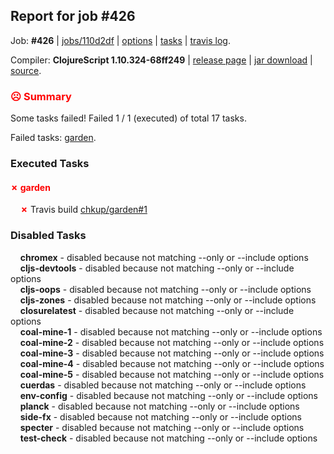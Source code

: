 ## Report for job #426

Job: **#426** | [jobs/110d2df](https://github.com/cljs-oss/canary/commit/110d2df628a06fd65538d400407d975003dc25f2) | [options](options.edn) | [tasks](tasks.edn) | [travis log](https://travis-ci.org/cljs-oss/canary/builds/393372646).

Compiler: **ClojureScript 1.10.324-68ff249** | [release page](https://github.com/cljs-oss/canary/releases/tag/r1.10.324-68ff249) | [jar download](https://github.com/cljs-oss/canary/releases/download/r1.10.324-68ff249/clojurescript-1.10.324-68ff249.jar) | [source](https://github.com/clojure/clojurescript/commit/68ff24997370389478b97f088a42655f02194903).

### <b style='color:red'>☹ Summary</b>

Some tasks failed! Failed 1 / 1 (executed) of total 17 tasks.

Failed tasks: [garden](#-garden).

### Executed Tasks

#### <b style='color:red'>&#x2717; garden</b>
&nbsp;&nbsp;&nbsp;&nbsp;<b style='color:red'>&#x2717;</b> Travis build [chkup/garden#1](https://travis-ci.org/chkup/garden/builds/393373699)<br>

### Disabled Tasks

&nbsp;&nbsp;&nbsp;&nbsp;**chromex** - disabled because not matching --only or --include options<br>
&nbsp;&nbsp;&nbsp;&nbsp;**cljs-devtools** - disabled because not matching --only or --include options<br>
&nbsp;&nbsp;&nbsp;&nbsp;**cljs-oops** - disabled because not matching --only or --include options<br>
&nbsp;&nbsp;&nbsp;&nbsp;**cljs-zones** - disabled because not matching --only or --include options<br>
&nbsp;&nbsp;&nbsp;&nbsp;**closurelatest** - disabled because not matching --only or --include options<br>
&nbsp;&nbsp;&nbsp;&nbsp;**coal-mine-1** - disabled because not matching --only or --include options<br>
&nbsp;&nbsp;&nbsp;&nbsp;**coal-mine-2** - disabled because not matching --only or --include options<br>
&nbsp;&nbsp;&nbsp;&nbsp;**coal-mine-3** - disabled because not matching --only or --include options<br>
&nbsp;&nbsp;&nbsp;&nbsp;**coal-mine-4** - disabled because not matching --only or --include options<br>
&nbsp;&nbsp;&nbsp;&nbsp;**coal-mine-5** - disabled because not matching --only or --include options<br>
&nbsp;&nbsp;&nbsp;&nbsp;**cuerdas** - disabled because not matching --only or --include options<br>
&nbsp;&nbsp;&nbsp;&nbsp;**env-config** - disabled because not matching --only or --include options<br>
&nbsp;&nbsp;&nbsp;&nbsp;**planck** - disabled because not matching --only or --include options<br>
&nbsp;&nbsp;&nbsp;&nbsp;**side-fx** - disabled because not matching --only or --include options<br>
&nbsp;&nbsp;&nbsp;&nbsp;**specter** - disabled because not matching --only or --include options<br>
&nbsp;&nbsp;&nbsp;&nbsp;**test-check** - disabled because not matching --only or --include options<br>